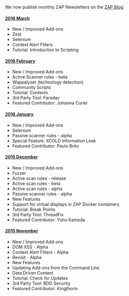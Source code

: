 We now publish monthly ZAP Newsletters on the [ZAP Blog](http://zaproxy.blogspot.com/):

####  [2016 March](http://zaproxy.blogspot.com/2016/03/zap-newsletter-2016-march.html)
* New / Improved Add-ons
 * Zest
 * Selenium
 * Context Alert Filters
* Tutorial: Introduction to Scripting

####  [2016 February](http://zaproxy.blogspot.com/2016/02/zap-newsletter-2016-february.html)
* New / Improved Add-ons
 * Active Scanner rules - beta
 * Wappalyzer (technology detection)
 * Community Scripts
* Tutorial: Contexts
* 3rd Party Tool: Faraday
* Featured Contributor: Johanna Curiel

####  [2016 January](http://zaproxy.blogspot.com/2016/01/zap-newsletter-2016-january.html)
* New / Improved Add-ons
 * Selenium
 * Passive scanner rules - alpha
* Special Feature: XCOLD Information Leak
* Featured Contributor: Paulo Brito

####  [2015 December](http://zaproxy.blogspot.com/2015/12/zap-newsletter-2015-december.html)
* New / Improved Add-ons
 * Fuzzer
 * Active scan rules - release
 * Active scan rules - beta
 * Active scan rules - alpha
 * Passive scanner rules - alpha
* New Features
 * Support for virtual displays in ZAP Docker containers
* Tutorial: Break Points
* 3rd Party Tool: ThreadFix
* Featured Contributor: Yuho Kameda

####  [2015 November](http://zaproxy.blogspot.com/2015/11/zap-newsletter-2015-november.html)
* New / Improved Add-ons
 * DOM XSS - Alpha
 * Context Alert Filters - Alpha
 * Revisit - Alpha
* New Features
 * Updating Add-ons from the Command Line
 * Data Driven Content
* Tutorial: Check for Updates
* 3rd Party Tool: BDD Security
* Featured Contributor: Kingthorin
